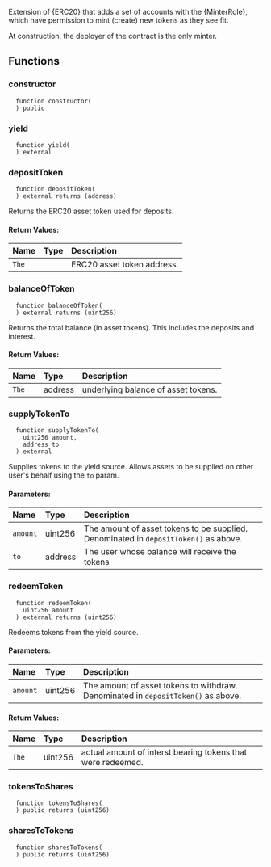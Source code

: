 
Extension of {ERC20} that adds a set of accounts with the {MinterRole},
which have permission to mint (create) new tokens as they see fit.

At construction, the deployer of the contract is the only minter.

## Functions
### constructor
```solidity
  function constructor(
  ) public
```




### yield
```solidity
  function yield(
  ) external
```




### depositToken
```solidity
  function depositToken(
  ) external returns (address)
```
Returns the ERC20 asset token used for deposits.



#### Return Values:
| Name                           | Type          | Description                                                                  |
| :----------------------------- | :------------ | :--------------------------------------------------------------------------- |
|`The`|  | ERC20 asset token address.
### balanceOfToken
```solidity
  function balanceOfToken(
  ) external returns (uint256)
```
Returns the total balance (in asset tokens).  This includes the deposits and interest.



#### Return Values:
| Name                           | Type          | Description                                                                  |
| :----------------------------- | :------------ | :--------------------------------------------------------------------------- |
|`The`| address | underlying balance of asset tokens.
### supplyTokenTo
```solidity
  function supplyTokenTo(
    uint256 amount,
    address to
  ) external
```
Supplies tokens to the yield source.  Allows assets to be supplied on other user's behalf using the `to` param.


#### Parameters:
| Name | Type | Description                                                          |
| :--- | :--- | :------------------------------------------------------------------- |
|`amount` | uint256 | The amount of asset tokens to be supplied.  Denominated in `depositToken()` as above.
|`to` | address | The user whose balance will receive the tokens

### redeemToken
```solidity
  function redeemToken(
    uint256 amount
  ) external returns (uint256)
```
Redeems tokens from the yield source.


#### Parameters:
| Name | Type | Description                                                          |
| :--- | :--- | :------------------------------------------------------------------- |
|`amount` | uint256 | The amount of asset tokens to withdraw.  Denominated in `depositToken()` as above.

#### Return Values:
| Name                           | Type          | Description                                                                  |
| :----------------------------- | :------------ | :--------------------------------------------------------------------------- |
|`The`| uint256 | actual amount of interst bearing tokens that were redeemed.
### tokensToShares
```solidity
  function tokensToShares(
  ) public returns (uint256)
```




### sharesToTokens
```solidity
  function sharesToTokens(
  ) public returns (uint256)
```




